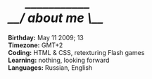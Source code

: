 <h1><i>      ___________</i><br><i>__/ about me \__</i></h1>

<b>Birthday:</b> May 11 2009; 13<br>
<b>Timezone:</b> GMT+2<br>
<b>Coding:</b> HTML & CSS, retexturing Flash games<br>
<b>Learning:</b> nothing, looking forward<br>
<b>Languages:</b> Russian, English<br><br>
